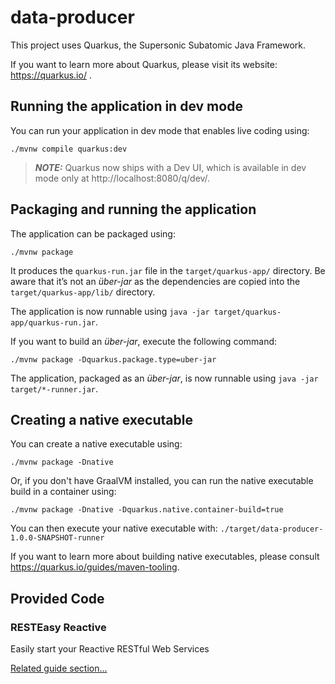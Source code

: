 # data-producer

This project uses Quarkus, the Supersonic Subatomic Java Framework.

If you want to learn more about Quarkus, please visit its website: https://quarkus.io/ .


## Running the application in dev mode

You can run your application in dev mode that enables live coding using:
```shell script
./mvnw compile quarkus:dev
```

> **_NOTE:_**  Quarkus now ships with a Dev UI, which is available in dev mode only at http://localhost:8080/q/dev/.


## Packaging and running the application

The application can be packaged using:
```shell script
./mvnw package
```
It produces the `quarkus-run.jar` file in the `target/quarkus-app/` directory.
Be aware that it’s not an _über-jar_ as the dependencies are copied into the `target/quarkus-app/lib/` directory.

The application is now runnable using `java -jar target/quarkus-app/quarkus-run.jar`.

If you want to build an _über-jar_, execute the following command:
```shell script
./mvnw package -Dquarkus.package.type=uber-jar
```

The application, packaged as an _über-jar_, is now runnable using `java -jar target/*-runner.jar`.


## Creating a native executable

You can create a native executable using:
```shell script
./mvnw package -Dnative
```

Or, if you don't have GraalVM installed, you can run the native executable build in a container using:
```shell script
./mvnw package -Dnative -Dquarkus.native.container-build=true
```

You can then execute your native executable with: `./target/data-producer-1.0.0-SNAPSHOT-runner`

If you want to learn more about building native executables, please consult https://quarkus.io/guides/maven-tooling.


## Provided Code


### RESTEasy Reactive

Easily start your Reactive RESTful Web Services

[Related guide section...](https://quarkus.io/guides/getting-started-reactive#reactive-jax-rs-resources)
